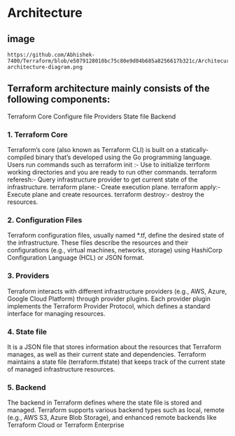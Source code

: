 # Architecture
## image
```
https://github.com/Abhishek-7400/Terraform/blob/e5079128010bc75c80e9d04b685a8256617b321c/Architecure/terraform-architecture-diagram.png
```

## Terraform architecture mainly consists of the following components:
Terraform Core
Configure file
Providers
State file
Backend

### 1. Terraform Core
Terraform’s core (also known as Terraform CLI) is built on a statically-compiled binary that’s developed using the Go programming language.
Users run commands such as
terraform init :- Use to initialize terrform working directories and you are ready to run other commands.
terraform referesh:- Query infrastructure provider to get current state of the infrastructure.
terraform plane:- Create execution plane.
terraform apply:- Execute plane and create resources.
terraform destroy:- destroy the resources.

### 2. Configuration Files
Terraform configuration files, usually named *.tf, define the desired state of the infrastructure.
These files describe the resources and their configurations (e.g., virtual machines, networks, storage) using HashiCorp Configuration Language (HCL) or JSON format.

### 3. Providers
Terraform interacts with different infrastructure providers (e.g., AWS, Azure, Google Cloud Platform) through provider plugins.
Each provider plugin implements the Terraform Provider Protocol, which defines a standard interface for managing resources.

### 4. State file
It is a JSON file that stores information about the resources that Terraform manages, as well as their current state and dependencies.
Terraform maintains a state file (terraform.tfstate) that keeps track of the current state of managed infrastructure resources.
### 5. Backend
The backend in Terraform defines where the state file is stored and managed.
Terraform supports various backend types such as local, remote (e.g., AWS S3, Azure Blob Storage), and enhanced remote backends like Terraform Cloud or Terraform Enterprise
